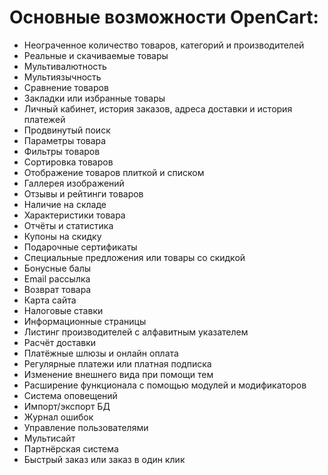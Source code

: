 # Основные возможности OpenCart:

* Неограченное количество товаров, категорий и производителей
* Реальные и скачиваемые товары
* Мультивалютность
* Мультиязычность
* Сравнение товаров
* Закладки или избранные товары
* Личный кабинет, история заказов, адреса доставки и история платежей
* Продвинутый поиск
* Параметры товара
* Фильтры товаров
* Сортировка товаров
* Отображение товаров плиткой и списком
* Галлерея изображений
* Отзывы и рейтинги товаров
* Наличие на складе
* Характеристики товара
* Отчёты и статистика
* Купоны на скидку
* Подарочные сертификаты
* Специальные предложения или товары со скидкой
* Бонусные балы
* Email рассылка
* Возврат товара
* Карта сайта
* Налоговые ставки
* Информационные страницы
* Листинг производителей с алфавитным указателем
* Расчёт доставки
* Платёжные шлюзы и онлайн оплата
* Регулярные платежи или платная подписка
* Изменение внешнего вида при помощи тем
* Расширение функционала с помощью модулей и модификаторов
* Система оповещений
* Импорт/экспорт БД
* Журнал ошибок
* Управление пользователями
* Мультисайт
* Партнёрская система
* Быстрый заказ или заказ в один клик